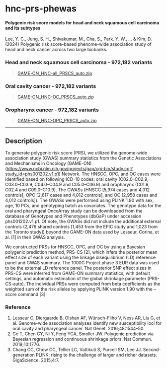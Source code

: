 # hnc-prs-phewas
#### Polygenic risk score models for head and neck squamous cell carcinoma and its subtypes
Lee, Y. C., Jung, S. H., Shivakumar, M., Cha, S., Park. Y. W., … & Kim, D. (2024) Polygenic risk score-based phenome-wide association study of head and neck cancer across two large biobanks.

### Head and neck squamous cell carcinoma - 972,182 variants
> [GAME-ON_HNC-all_PRSCS_auto.zip](https://github.com/dokyoonkimlab/hnc-prs-phewas/blob/main/prs-model/GAME-ON_HNC-all_PRSCS_auto.zip)

### Oral cavity cancer - 972,182 variants
> [GAME-ON_HNC-OC_PRSCS_auto.zip](https://github.com/dokyoonkimlab/hnc-prs-phewas/blob/main/prs-model/GAME-ON_HNC-OC_PRSCS_auto.zip)

### Oropharynx cancer - 972,182 variants
> [GAME-ON_HNC-OPC_PRSCS_auto.zip](https://github.com/dokyoonkimlab/hnc-prs-phewas/blob/main/prs-model/GAME-ON_HNC-OPC_PRSCS_auto.zip)

---

## Description

To generate polygenic risk score (PRS), we utilized the genome-wide association study (GWAS) summary statistics from the Genetic Associations and Mechanisms in Oncology (GAME-ON) (https://www.ncbi.nlm.nih.gov/projects/gap/cgi-bin/study.cgi?study_id=phs001202.v1.p1) Network. The HNSCC, OPC, and OC cases were identified based on following ICD-10 codes: oral cavity (C02.0–C02.9, C03.0–C03.9, C04.0–C04.9 and C05.0–C06.9) and oropharynx (C01.9, C02.4 and C09.0–C10.9). The GWASs (HNSCC [5,974 cases and 4,012 controls], OPC [2,617 cases and 4,012 controls], and OC [2,958 cases and 4,012 controls]). The GWASs were performed using PLINK 1.90 with sex, age, 10 PCs, and genotyping batch as covariates. The genotype data for the oral and pharyngeal OncoArray study can be downloaded from the database of Genotypes and Phenotypes (dbGaP) under accession phs001202.v1.p1. Of note, the GWASs did not include the additional external controls (2,476 shared controls [1,453 from the EPIC study and 1,023 from the Toronto study]) beyond the GAME-ON data used by Lesseur, Corina, et al. [1] in their GWAS analysis.

We constructed PRSs for HNSCC, OPC, and OC by using a Bayesian polygenic prediction method, PRS-CS [2], which infers the posterior mean effect size of each variant using the linkage disequilibrium (LD) reference panel and GWAS summary. The 1000G Project phase 3 EUR data was used to be the external LD reference panel. The posterior SNP effect sizes in PRS-CS were inferred from GAME-ON summary statistics, with default settings, and automatic estimation of the global shrinkage parameter (PRS-CS-auto). The individual PRSs were computed from beta coefficients as the weighted sum of the risk alleles by applying PLINK version 1.90 with the –score command [3].

### Reference
1. Lesseur C, Diergaarde B, Olshan AF, Wünsch-Filho V, Ness AR, Liu G, et al. Genome-wide association analyses identify new susceptibility loci for oral cavity and pharyngeal cancer. Nat Genet. 2016;48:1544–50.
2. Ge T, Chen CY, Ni Y, Feng YCA, Smoller JW. Polygenic prediction via Bayesian regression and continuous shrinkage priors. Nat Commun. 2019;10:1776.
3. Chang CC, Chow CC, Tellier LC, Vattikuti S, Purcell SM, Lee JJ. Second-generation PLINK: rising to the challenge of larger and richer datasets. GigaScience. 2015;4:7.
